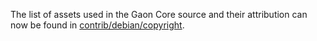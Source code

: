 The list of assets used in the Gaon Core source and their attribution can now be found in [contrib/debian/copyright](../contrib/debian/copyright).
